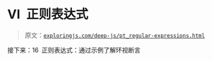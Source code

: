 # VI 正则表达式

> 原文：[`exploringjs.com/deep-js/pt_regular-expressions.html`](https://exploringjs.com/deep-js/pt_regular-expressions.html)

接下来：16 正则表达式：通过示例了解环视断言
